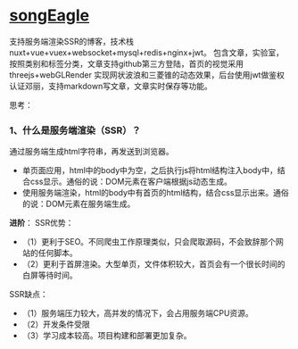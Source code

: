 # [songEagle](http://www.chengxinsong.cn)
支持服务端渲染SSR的博客，技术栈nuxt+vue+vuex+websocket+mysql+redis+nginx+jwt。
包含文章，实验室，按照类别和标签分类，文章支持github第三方登陆，首页的视觉采用threejs+webGLRender
实现网状波浪和三菱锥的动态效果，后台使用jwt做鉴权认证邓丽，支持markdown写文章，文章实时保存等功能。

思考：
### 1、什么是服务端渲染（SSR）？
通过服务端生成html字符串，再发送到浏览器。
+ 单页面应用，html中的body中为空，之后执行js将html结构注入body中，结合css显示。通俗的说：DOM元素在客户端根据js动态生成。
+ 使用服务端渲染，html的body中有首页的html结构，结合css显示出来。通俗的说：DOM元素在服务端生成。

**进阶**：
SSR优势：
+ （1）更利于SEO。不同爬虫工作原理类似，只会爬取源码，不会致辞那个网站的任何脚本。
+ （2）更利于首屏渲染。大型单页，文件体积较大，首页会有一个很长时间的白屏等待时间。

SSR缺点：
+ （1）服务端压力较大，高并发的情况下，会占用服务端CPU资源。
+ （2）开发条件受限
+ （3）学习成本较高。项目构建和部署更加复杂。
